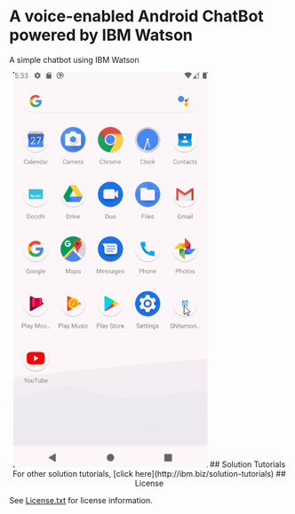 # A voice-enabled Android ChatBot powered by IBM Watson

A simple chatbot using IBM Watson



<p align="center"><img src="https://github.com/Kijimu7/shitumonbox/blob/chatbotproject/shitumonbox.gif" width="350" />
## Solution Tutorials 
For other solution tutorials, [click here](http://ibm.biz/solution-tutorials)
## License

See [License.txt](https://github.com/IBM-Cloud/chatbot-watson-android/blob/master/License.txt) for license information.
